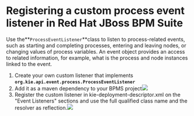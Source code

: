 # Registering a custom process event listener in Red Hat JBoss BPM Suite

Use the**`ProcessEventListener`**class to listen to process-related events, such as starting and completing processes, entering and leaving nodes, or changing values of process variables. An event object provides an access to related information, for example, what is the process and node instances linked to the event.

1. Create your own custom listener that implements **`org.kie.api.event.process.ProcessEventListener`**
2. Add it as a maven dependency to your BPMS project![](/assets/bcDependencies.png)
3. Register the custom listener in kie-deployment-descriptor.xml  on the "Event Listeners" sections and use the full qualified class name and the resolver as reflection.![](/assets/bcEventListeners.png)



